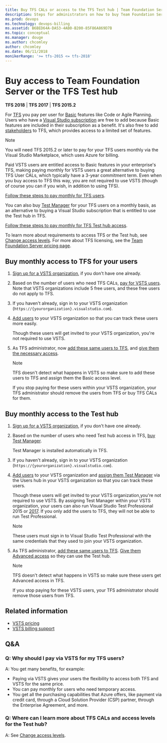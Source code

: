 ```yaml
---
title: Buy TFS CALs or access to the TFS Test hub | Team Foundation Server (TFS)
description: Steps for administrators on how to buy Team Foundation Server client access licenses (CALs) or access to the TFS Test hub 
ms.prod: devops
ms.technology: devops-billing
ms.assetid: B6BED64A-DA53-4AB0-B200-85F86A869D7B
ms.topic: conceptual
ms.manager: douge
ms.author: chcomley
author: chcomley
ms.date: 06/11/2018
monikerRange: '>= tfs-2015 <= tfs-2018'
---
```

# Buy access to Team Foundation Server or the TFS Test hub

**TFS 2018** | **TFS 2017** | **TFS 2015.2**

For [TFS](https://visualstudio.microsoft.com/tfs/) you pay per user for [Basic](https://visualstudio.microsoft.com/team-services/compare-features/) features like Code or Agile Planning.
Users who have a [Visual Studio subscription](https://visualstudio.microsoft.com/vs/pricing/) are free
to add because Basic features are included in their subscription as a benefit.
It's also free to add [stakeholders](../../organizations/security/get-started-stakeholder.md) to TFS, which provides access to a limited set of features.

>[!NOTE]
> You will need TFS 2015.2 or later to pay for your TFS users monthly via the Visual Studio Marketplace, which uses Azure for billing.

Paid VSTS users are entitled access to Basic features in your enterprise's TFS, making paying monthly for VSTS users a great alternative to buying TFS User CALs, which typically have a 3-year commitment term.
Even when you buy access to TFS this way, you are not required to use VSTS (though of course you can if you wish, in
addition to using TFS).

[Follow these steps to pay monthly for TFS users](#rent-cal).

You can also buy [Test Manager](https://marketplace.visualstudio.com/items?itemName=ms.vss-testmanager-web) for your TFS users on a monthly basis, as an alternative to buying a Visual Studio subscription that is entitled to use the Test hub in TFS.

[Follow these steps to pay monthly for TFS Test hub access](#test-hub).

To learn more about requirements to access TFS or the Test hub,
see [Change access levels](../../organizations/security/change-access-levels.md).
For more about TFS licensing, see the
[Team Foundation Server pricing page](https://visualstudio.microsoft.com/team-services/tfs-pricing).

## Buy monthly access to TFS for your users

1. [Sign up for a VSTS organization](../accounts/create-organization-msa-or-work-student.md), if you don't have one already.

2. Based on the number of users who need TFS CALs, [pay for VSTS users](https://marketplace.visualstudio.com/items?itemName=ms.vss-vstsuser). Note that VSTS organizations include 5 free users, and these free users do not apply to TFS.

3. If you haven't already, sign in to your VSTS organization (```https://{yourorganization}.visualstudio.com```).

4. [Add users](../accounts/add-organization-users-from-user-hub.md) to your VSTS organization so that you can track these users more easily.

    Though these users will get invited to your VSTS organization, you're not required to use VSTS.

5. As TFS administrator, now [add these same users to TFS](../../organizations/security/add-users-team-project.md#add-users-team-project), and [give them the necessary access](../../organizations/security/change-access-levels.md).

    >[!NOTE]
    > TFS doesn't detect what happens in VSTS so make sure to add these users to TFS and assign them the Basic access level.
    >
    > If you stop paying for these users within your VSTS organization, your TFS administrator should remove the users from TFS or buy TFS CALs for them.

## Buy monthly access to the Test hub

1. [Sign up for a VSTS organization](../accounts/create-organization-msa-or-work-student.md), if you don't have one already.

2. Based on the number of users who need Test hub access in TFS, [buy Test Manager](https://marketplace.visualstudio.com/items?itemName=ms.vss-testmanager-web).

    Test Manager is installed automatically in TFS.

3. If you haven't already, sign in to your VSTS organization (```https://{yourorganization}.visualstudio.com```).

4. [Add users](../accounts/add-organization-users-from-user-hub.md) to your VSTS organization and [assign them Test Manager](../../marketplace/assign-paid-extensions.md) via the Users hub in your VSTS organization so that you can track these users.

    Though these users will get invited to your VSTS organization,you're not required to use VSTS. By assigning Test Manager within your VSTS organization, your users can also run Visual Studio Test Professional 2015 or [2017](https://visualstudio.microsoft.com/thank-you-downloading-visual-studio/?sku=TestProfessional&rel=15). If you only add the users to TFS, they will not be able to run Test Professional.

    >[!NOTE]
    > These users must sign in to Visual Studio Test Professional with the same credentials that they used to join your VSTS organization.

5. As TFS administrator, [add these same users to TFS](../../organizations/security/add-users-team-project.md#add-users-team-project). [Give them Advanced access](../../organizations/security/change-access-levels.md) so they can use the Test hub.

    >[!NOTE]
    > TFS doesn't detect what happens in VSTS so make sure these users get Advanced access in TFS.
    > 
    > If you stop paying for these VSTS users, your TFS administrator should remove those users from TFS.

## Related information

- [VSTS pricing](https://azure.microsoft.com/pricing/details/visual-studio-team-services/)
- [VSTS billing support](https://visualstudio.microsoft.com/team-services/support/)

## Q&A

<!-- BEGINSECTION class="m-qanda" -->

### Q: Why should I pay via VSTS for my TFS users?

A: You get many benefits, for example:

- Paying via VSTS gives your users the flexibility to access both TFS and VSTS for the same price.
- You can pay monthly for users who need temporary access.
- You get all the purchasing capabilities that Azure offers, like payment via credit card, through a Cloud Solution Provider (CSP) partner, through the Enterprise Agreement, and more.

### Q: Where can I learn more about TFS CALs and access levels for the Test hub?

A: See [Change access levels](../security/change-access-levels.md).

<!-- ENDSECTION -->
